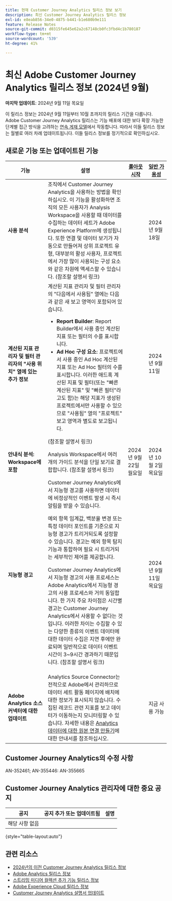 ```yaml
---
title: 현재 Customer Journey Analytics 릴리스 정보 보기
description: 최신 Customer Journey Analytics 릴리스 정보
exl-id: e8eab856-34e0-4875-b441-b1e680b9e111
feature: Release Notes
source-git-commit: d0315fe645e62a2c67148cb0fc3fbd4c1b780187
workflow-type: tm+mt
source-wordcount: '539'
ht-degree: 41%

---
```


# 최신 Adobe Customer Journey Analytics 릴리스 정보 (2024년 9월)

**마지막 업데이트**: 2024년 9월 11일 목요일

이 릴리스 정보는 2024년 9월 11일부터 10월 초까지의 릴리스 기간을 다룹니다. Adobe Customer Journey Analytics 릴리스는 기능 배포에 대한 보다 확장 가능한 단계별 접근 방식을 고려하는 [연속 게재 모델](releases.md)에서 작동합니다. 따라서 이들 릴리스 정보는 월별로 여러 차례 업데이트됩니다. 이들 릴리스 정보를 정기적으로 확인하십시오.

## 새로운 기능 또는 업데이트된 기능

| 기능 | 설명 | [롤아웃 시작](releases.md) | [일반 가용성](releases.md) |
| ----------- | ---------- | ------- | ---- |
| **사용 분석** | 조직에서 Customer Journey Analytics을 사용하는 방법을 확인하십시오. 이 기능을 활성화하면 조직의 모든 사용자가 Analysis Workspace을 사용할 때 데이터를 수집하는 데이터 세트가 Adobe Experience Platform에 생성됩니다. 또한 연결 및 데이터 보기가 자동으로 만들어져 상위 프로젝트 유형, 대부분의 활성 사용자, 프로젝트에서 가장 많이 사용되는 구성 요소와 같은 차원에 액세스할 수 있습니다. (참조할 설명서 링크) |  | 2024년 9월 18일 |
| **계산된 지표 관리자 및 필터 관리자의 &quot;사용 위치&quot; 열에 있는 추가 정보** | 계산된 지표 관리자 및 필터 관리자의 &quot;다음에서 사용됨&quot; 열에는 다음과 같은 새 보고 영역이 포함되어 있습니다.<ul><li>**Report Builder**: Report Builder에서 사용 중인 계산된 지표 또는 필터의 수를 표시합니다.</li><li>**Ad Hoc 구성 요소**: 프로젝트에서 사용 중인 Ad Hoc 계산된 지표 또는 Ad Hoc 필터의 수를 표시합니다. 이러한 애드혹 계산된 지표 및 필터(또는 &quot;빠른 계산된 지표&quot; 및 &quot;빠른 필터&quot;라고도 함)는 해당 지표가 생성된 프로젝트에서만 사용할 수 있으므로 &quot;사용됨&quot; 열의 &quot;프로젝트&quot; 보고 영역과 별도로 보고됩니다.</li></ul>(참조할 설명서 링크) |  | 2024년 9월 11일 |
| **안내식 분석: Workspace에 포함** | Analysis Workspace에서 여러 개의 가이드 분석을 단일 보기로 결합합니다. (참조할 설명서 링크) | 2024년 9월 22일 월요일 | 2024년 10월 2일 목요일 |
| **지능형 경고** | Customer Journey Analytics에서 지능형 경고를 사용하면 데이터에 비정상적인 이벤트 발생 시 즉시 알림을 받을 수 있습니다.<p>예외 항목 임계값, 백분율 변경 또는 특정 데이터 포인트를 기준으로 지능형 경고가 트리거되도록 설정할 수 있습니다. 경고는 예외 항목 탐지 기능과 통합하여 필요 시 트리거되는 세부적인 제어를 제공합니다.</p><p>Customer Journey Analytics에서 지능형 경고의 사용 프로세스는 Adobe Analytics에서 지능형 경고의 사용 프로세스와 거의 동일합니다. 한 가지 주요 차이점은 시간별 경고는 Customer Journey Analytics에서 사용할 수 없다는 것입니다. 이러한 차이는 수집할 수 있는 다양한 종류의 이벤트 데이터에 대한 데이터 수집은 지연 후에만 완료되며 일반적으로 데이터 이벤트 시간이 3~9시간 경과하기 때문입니다. (참조할 설명서 링크)</p><p><!--[Learn more](/help/analysis-workspace/c-intelligent-alerts/intellligent-alerts.md)--></p> |  | 2024년 9월 11일 목요일 |
| **Adobe Analytics 소스 커넥터에 대한 업데이트** | Analytics Source Connector는 전적으로 Adobe에서 관리하므로 데이터 세트 활동 페이지에 배치에 대한 정보가 표시되지 않습니다. 수집된 레코드 관련 지표를 보고 데이터가 이동하는지 모니터링할 수 있습니다. 자세한 내용은 [Analytics 데이터에 대한 원본 연결 만들기](https://experienceleague.adobe.com/en/docs/experience-platform/sources/ui-tutorials/create/adobe-applications/analytics)에 대한 안내서를 참조하십시오. |  | 지금 사용 가능 |


## Customer Journey Analytics의 수정 사항

AN-352461; AN-355446: AN-355665

## Customer Journey Analytics 관리자에 대한 중요 공지

| 공지 | 공지 추가 또는 업데이트됨 | 설명 |
| --- | --- | --- |
| 해당 사항 없음 | | |

{style="table-layout:auto"}

## 관련 리소스

* [2024년의 이전 Customer Journey Analytics 릴리스 정보](/help/release-notes/2024.md)
* [Adobe Analytics 릴리스 정보](https://experienceleague.adobe.com/docs/analytics/release-notes/latest.html)
* [스트리밍 미디어 컬렉션 추가 기능 릴리스 정보](https://experienceleague.adobe.com/docs/media-analytics/using/additional-resources/release-notes.html)
* [Adobe Experience Cloud 릴리스 정보](https://experienceleague.adobe.com/docs/release-notes/experience-cloud/current.html)
* [Customer Journey Analytics 설명서 업데이트](/help/release-notes/doc-changes.md)
